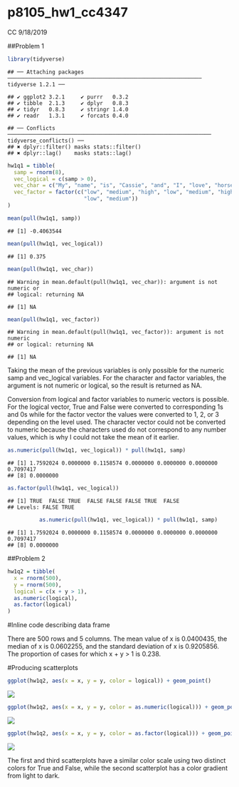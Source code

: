 p8105\_hw1\_cc4347
================
CC
9/18/2019

\#\#Problem
    1

``` r
library(tidyverse)
```

    ## ── Attaching packages ───────────────────────────────────────────────────────────── tidyverse 1.2.1 ──

    ## ✔ ggplot2 3.2.1     ✔ purrr   0.3.2
    ## ✔ tibble  2.1.3     ✔ dplyr   0.8.3
    ## ✔ tidyr   0.8.3     ✔ stringr 1.4.0
    ## ✔ readr   1.3.1     ✔ forcats 0.4.0

    ## ── Conflicts ──────────────────────────────────────────────────────────────── tidyverse_conflicts() ──
    ## ✖ dplyr::filter() masks stats::filter()
    ## ✖ dplyr::lag()    masks stats::lag()

``` r
hw1q1 = tibble(
  samp = rnorm(8),
  vec_logical = c(samp > 0),
  vec_char = c("My", "name", "is", "Cassie", "and", "I", "love", "horses"),
  vec_factor = factor(c("low", "medium", "high", "low", "medium", "high",
                        "low", "medium"))
)

mean(pull(hw1q1, samp))
```

    ## [1] -0.4063544

``` r
mean(pull(hw1q1, vec_logical))
```

    ## [1] 0.375

``` r
mean(pull(hw1q1, vec_char))
```

    ## Warning in mean.default(pull(hw1q1, vec_char)): argument is not numeric or
    ## logical: returning NA

    ## [1] NA

``` r
mean(pull(hw1q1, vec_factor))
```

    ## Warning in mean.default(pull(hw1q1, vec_factor)): argument is not numeric
    ## or logical: returning NA

    ## [1] NA

Taking the mean of the previous variables is only possible for the
numeric samp and vec\_logical variables. For the character and factor
variables, the argument is not numeric or logical, so the result is
returned as NA.

Conversion from logical and factor variables to numeric vectors is
possible. For the logical vector, True and False were converted to
corresponding 1s and 0s while for the factor vector the values were
converted to 1, 2, or 3 depending on the level used. The character
vector could not be converted to numeric because the characters used do
not correspond to any number values, which is why I could not take the
mean of it
    earlier.

``` r
as.numeric(pull(hw1q1, vec_logical)) * pull(hw1q1, samp)
```

    ## [1] 1.7592024 0.0000000 0.1158574 0.0000000 0.0000000 0.0000000 0.7097417
    ## [8] 0.0000000

``` r
as.factor(pull(hw1q1, vec_logical))
```

    ## [1] TRUE  FALSE TRUE  FALSE FALSE FALSE TRUE  FALSE
    ## Levels: FALSE TRUE

``` r
          as.numeric(pull(hw1q1, vec_logical)) * pull(hw1q1, samp)
```

    ## [1] 1.7592024 0.0000000 0.1158574 0.0000000 0.0000000 0.0000000 0.7097417
    ## [8] 0.0000000

\#\#Problem 2

``` r
hw1q2 = tibble(
  x = rnorm(500),
  y = rnorm(500),
  logical = c(x + y > 1),
  as.numeric(logical),
  as.factor(logical)
)
```

\#Inline code describing data frame

There are 500 rows and 5 columns. The mean value of x is 0.0400435, the
median of x is 0.0602255, and the standard deviation of x is 0.9205856.
The proportion of cases for which x + y \> 1 is 0.238.

\#Producing
scatterplots

``` r
ggplot(hw1q2, aes(x = x, y = y, color = logical)) + geom_point()
```

![](p8105_hw1_cc4347_files/figure-gfm/unnamed-chunk-5-1.png)<!-- -->

``` r
ggplot(hw1q2, aes(x = x, y = y, color = as.numeric(logical))) + geom_point()
```

![](p8105_hw1_cc4347_files/figure-gfm/unnamed-chunk-6-1.png)<!-- -->

``` r
ggplot(hw1q2, aes(x = x, y = y, color = as.factor(logical))) + geom_point()
```

![](p8105_hw1_cc4347_files/figure-gfm/unnamed-chunk-7-1.png)<!-- -->

The first and third scatterplots have a similar color scale using two
distinct colors for True and False, while the second scatterplot has a
color gradient from light to dark.

